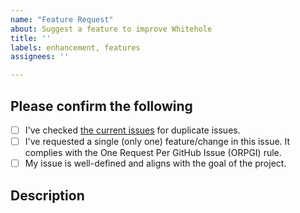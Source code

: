 ```yaml
---
name: "Feature Request"
about: Suggest a feature to improve Whitehole
title: ''
labels: enhancement, features
assignees: ''

---
```


## Please confirm the following
<!-- Check the boxes below by putting an 'x' in the box. -->
- [ ] I've checked [the current issues](https://github.com/beradeep/whitehole/issues) for duplicate issues.
- [ ] I've requested a single (only one) feature/change in this issue. It complies with the One Request Per GitHub Issue (ORPGI) rule.
- [ ] My issue is well-defined and aligns with the goal of the project.

## Description
<!-- A clear and concise description of what the feature is. -->